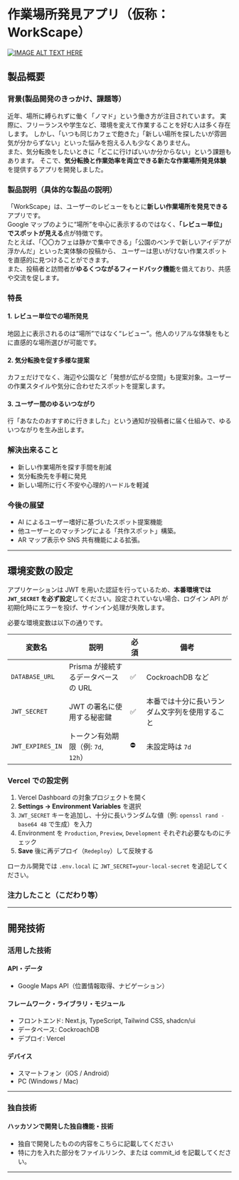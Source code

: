 # 作業場所発見アプリ（仮称：WorkScape）

[![IMAGE ALT TEXT HERE](https://jphacks.com/wp-content/uploads/2025/05/JPHACKS2025_ogp.jpg)](https://www.youtube.com/watch?v=lA9EluZugD8)

## 製品概要

### 背景(製品開発のきっかけ、課題等）

近年、場所に縛られずに働く「ノマド」という働き方が注目されています。
実際に、フリーランスや学生など、環境を変えて作業することを好む人は多く存在します。
しかし、「いつも同じカフェで飽きた」「新しい場所を探したいが雰囲気が分からずない」といった悩みを抱える人も少なくありません。  
また、気分転換をしたいときに「どこに行けばいいか分からない」という課題もあります。
そこで、**気分転換と作業効率を両立できる新たな作業場所発見体験**を提供するアプリを開発しました。

### 製品説明（具体的な製品の説明）

「WorkScape」は、ユーザーのレビューをもとに**新しい作業場所を発見できる**アプリです。  
Google マップのように“場所”を中心に表示するのではなく、**「レビュー単位」でスポットが見える**点が特徴です。  
たとえば、「〇〇カフェは静かで集中できる」「公園のベンチで新しいアイデアが浮かんだ」といった実体験の投稿から、 ユーザーは思いがけない作業スポットを直感的に見つけることができます。  
また、投稿者と訪問者が**ゆるくつながるフィードバック機能**を備えており、共感や交流を促します。

### 特長

#### 1. レビュー単位での場所発見

地図上に表示されるのは“場所”ではなく“レビュー”。他人のリアルな体験をもとに直感的な場所選びが可能です。

#### 2. 気分転換を促す多様な提案

カフェだけでなく、海辺や公園など「発想が広がる空間」も提案対象。ユーザーの作業スタイルや気分に合わせたスポットを提案します。

#### 3. ユーザー間のゆるいつながり

行「あなたのおすすめに行きました」という通知が投稿者に届く仕組みで、ゆるいつながりを生み出します。

### 解決出来ること

- 新しい作業場所を探す手間を削減
- 気分転換先を手軽に発見
- 新しい場所に行く不安や心理的ハードルを軽減

### 今後の展望

- AI によるユーザー嗜好に基づいたスポット提案機能
- 他ユーザーとのマッチングによる「共作スポット」構築。
- AR マップ表示や SNS 共有機能による拡張。

---

## 環境変数の設定

アプリケーションは JWT を用いた認証を行っているため、**本番環境では `JWT_SECRET` を必ず設定**してください。設定されていない場合、ログイン API が初期化時にエラーを投げ、サインイン処理が失敗します。

必要な環境変数は以下の通りです。

| 変数名 | 説明 | 必須 | 備考 |
| --- | --- | --- | --- |
| `DATABASE_URL` | Prisma が接続するデータベースの URL | ✅ | CockroachDB など |
| `JWT_SECRET` | JWT の署名に使用する秘密鍵 | ✅ | 本番では十分に長いランダム文字列を使用すること |
| `JWT_EXPIRES_IN` | トークン有効期限（例: `7d`, `12h`） | ⛔️ | 未設定時は `7d` |

### Vercel での設定例

1. Vercel Dashboard の対象プロジェクトを開く  
2. **Settings → Environment Variables** を選択  
3. `JWT_SECRET` キーを追加し、十分に長いランダムな値（例: `openssl rand -base64 48` で生成）を入力  
4. Environment を `Production`, `Preview`, `Development` それぞれ必要なものにチェック  
5. **Save** 後に再デプロイ（`Redeploy`）して反映する

ローカル開発では `.env.local` に `JWT_SECRET=your-local-secret` を追記してください。

### 注力したこと（こだわり等）

<!-- - レビューを「体験の記録」として活かし、感情や雰囲気まで伝わるデザインにした。 -->
<!-- - 一人でも安心して利用できる、温かみのある UI 設計を重視。 -->

---

## 開発技術

### 活用した技術

#### API・データ

- Google Maps API（位置情報取得、ナビゲーション）
<!-- - OpenWeatherMap API（屋外スポット利用時の天候データ取得） -->

#### フレームワーク・ライブラリ・モジュール

- フロントエンド: Next.js, TypeScript, Tailwind CSS, shadcn/ui
- データベース: CockroachDB
- デプロイ: Vercel

#### デバイス

- スマートフォン（iOS / Android）
- PC (Windows / Mac)

---

### 独自技術

#### ハッカソンで開発した独自機能・技術

- 独自で開発したものの内容をこちらに記載してください
- 特に力を入れた部分をファイルリンク、または commit_id を記載してください。

---
